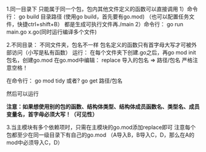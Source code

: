 1.同一目录下
只能属于同一个包，包内其他文件定义的函数可以直接调用
1）命令行：    go build 目录路径        (使用go build，首先要有go.mod)
（也可以配置任务文件，快捷ctrl+shift+B）    都是生成可执行文件再./main
2）命令行：    go run main.go x.go(同时运行编译多个文件)



2.不同目录：
不同文件夹，包名不一样
包名定义的函数只有首字母大写才可被外部访问（小写是私有函数）
运行：
在每个文件夹下创建.go之后，再go mod init 包名，创建go.mod
在go.mod中编辑：
replace 导入的包名 => 路径/包名         严格注意空格！

在命令行：
go mod tidy
或者?
go get 路径/包名

然后可以运行

**注意：如果想使用别的包的函数、结构体类型、结构体成员函数名、类型名、成员变量名，首字母必须大写！（可见性）**


3.当主模块有多个依赖项时，只需在主模块的go.mod添加replace即可
注意每个包都至少在同一级目录下有自己的go.mod
（A导入B，B导入C，D，那么在A的mod中必须导入C，D）

